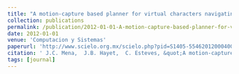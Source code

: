 ```yaml
---
title: "A motion-capture based planner for virtual characters navigating in 3D environments"
collection: publications
permalink: /publication/2012-01-01-A-motion-capture-based-planner-for-virtual-characters-navigating-in-3D-environments
date: 2012-01-01
venue: 'Computacion y Sistemas'
paperurl: 'http://www.scielo.org.mx/scielo.php?pid=S1405-55462012000400003&script=sci_arttext'
citation: ' J.C. Mena,  J.B. Hayet,  C. Esteves, &quot;A motion-capture based planner for virtual characters navigating in 3D environments.&quot; Computacion y Sistemas, 2012.'
tags: [journal]
---
```

